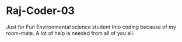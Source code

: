 # Raj-Coder-03
Just for Fun
Environmental science student
Into coding because of my room-mate.
A lot of help is needed from all of you all.
